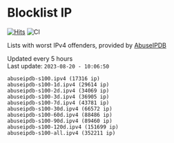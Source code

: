 # Blocklist IP

[![Hits](https://hits.seeyoufarm.com/api/count/incr/badge.svg?url=https%3A%2F%2Fgithub.com%2Fborestad%2Fblocklist-ip%2F&count_bg=%2379C83D&title_bg=%23555555&icon=&icon_color=%23E7E7E7&title=hits&edge_flat=false)](https://hits.seeyoufarm.com)  ![CI](https://img.shields.io/github/workflow/status/borestad/blocklist-ip/CI?style=flat-square)

Lists with worst IPv4 offenders, provided by [AbuseIPDB](https://www.abuseipdb.com/)

<!-- FOOTER-PLACEHOLDER -->
Updated every 5 hours<br>
Last update: `2023-08-20 - 10:06:50`
```
abuseipdb-s100.ipv4 (17316 ip)
abuseipdb-s100-1d.ipv4 (29614 ip)
abuseipdb-s100-2d.ipv4 (34069 ip)
abuseipdb-s100-3d.ipv4 (36905 ip)
abuseipdb-s100-7d.ipv4 (43781 ip)
abuseipdb-s100-30d.ipv4 (66572 ip)
abuseipdb-s100-60d.ipv4 (88486 ip)
abuseipdb-s100-90d.ipv4 (89460 ip)
abuseipdb-s100-120d.ipv4 (151699 ip)
abuseipdb-s100-all.ipv4 (352211 ip)
```
